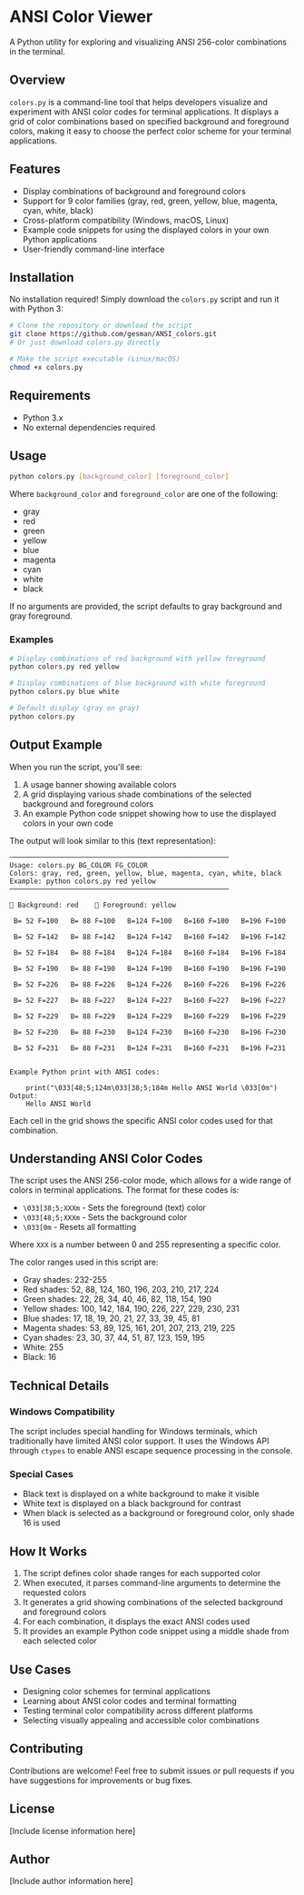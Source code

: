 # ANSI Color Viewer

A Python utility for exploring and visualizing ANSI 256-color combinations in the terminal.

## Overview

`colors.py` is a command-line tool that helps developers visualize and experiment with ANSI color codes for terminal applications. It displays a grid of color combinations based on specified background and foreground colors, making it easy to choose the perfect color scheme for your terminal applications.

## Features

- Display combinations of background and foreground colors
- Support for 9 color families (gray, red, green, yellow, blue, magenta, cyan, white, black)
- Cross-platform compatibility (Windows, macOS, Linux)
- Example code snippets for using the displayed colors in your own Python applications
- User-friendly command-line interface

## Installation

No installation required! Simply download the `colors.py` script and run it with Python 3:

```bash
# Clone the repository or download the script
git clone https://github.com/gesman/ANSI_colors.git
# Or just download colors.py directly

# Make the script executable (Linux/macOS)
chmod +x colors.py
```

## Requirements

- Python 3.x
- No external dependencies required

## Usage

```bash
python colors.py [background_color] [foreground_color]
```

Where `background_color` and `foreground_color` are one of the following:
- gray
- red
- green
- yellow
- blue
- magenta
- cyan
- white
- black

If no arguments are provided, the script defaults to gray background and gray foreground.

### Examples

```bash
# Display combinations of red background with yellow foreground
python colors.py red yellow

# Display combinations of blue background with white foreground
python colors.py blue white

# Default display (gray on gray)
python colors.py
```

## Output Example

When you run the script, you'll see:

1. A usage banner showing available colors
2. A grid displaying various shade combinations of the selected background and foreground colors
3. An example Python code snippet showing how to use the displayed colors in your own code

The output will look similar to this (text representation):

```
──────────────────────────────────────────────────────
Usage: colors.py BG_COLOR FG_COLOR
Colors: gray, red, green, yellow, blue, magenta, cyan, white, black
Example: python colors.py red yellow
──────────────────────────────────────────────────────

🔷 Background: red    🔶 Foreground: yellow

 B= 52 F=100   B= 88 F=100   B=124 F=100   B=160 F=100   B=196 F=100  

 B= 52 F=142   B= 88 F=142   B=124 F=142   B=160 F=142   B=196 F=142  

 B= 52 F=184   B= 88 F=184   B=124 F=184   B=160 F=184   B=196 F=184  

 B= 52 F=190   B= 88 F=190   B=124 F=190   B=160 F=190   B=196 F=190  

 B= 52 F=226   B= 88 F=226   B=124 F=226   B=160 F=226   B=196 F=226  

 B= 52 F=227   B= 88 F=227   B=124 F=227   B=160 F=227   B=196 F=227  

 B= 52 F=229   B= 88 F=229   B=124 F=229   B=160 F=229   B=196 F=229  

 B= 52 F=230   B= 88 F=230   B=124 F=230   B=160 F=230   B=196 F=230  

 B= 52 F=231   B= 88 F=231   B=124 F=231   B=160 F=231   B=196 F=231  


Example Python print with ANSI codes:

    print("\033[48;5;124m\033[38;5;184m Hello ANSI World \033[0m")
Output:
    Hello ANSI World 
```

Each cell in the grid shows the specific ANSI color codes used for that combination.

## Understanding ANSI Color Codes

The script uses the ANSI 256-color mode, which allows for a wide range of colors in terminal applications. The format for these codes is:

- `\033[38;5;XXXm` - Sets the foreground (text) color
- `\033[48;5;XXXm` - Sets the background color
- `\033[0m` - Resets all formatting

Where `XXX` is a number between 0 and 255 representing a specific color.

The color ranges used in this script are:
- Gray shades: 232-255
- Red shades: 52, 88, 124, 160, 196, 203, 210, 217, 224
- Green shades: 22, 28, 34, 40, 46, 82, 118, 154, 190
- Yellow shades: 100, 142, 184, 190, 226, 227, 229, 230, 231
- Blue shades: 17, 18, 19, 20, 21, 27, 33, 39, 45, 81
- Magenta shades: 53, 89, 125, 161, 201, 207, 213, 219, 225
- Cyan shades: 23, 30, 37, 44, 51, 87, 123, 159, 195
- White: 255
- Black: 16

## Technical Details

### Windows Compatibility

The script includes special handling for Windows terminals, which traditionally have limited ANSI color support. It uses the Windows API through `ctypes` to enable ANSI escape sequence processing in the console.

### Special Cases

- Black text is displayed on a white background to make it visible
- White text is displayed on a black background for contrast
- When black is selected as a background or foreground color, only shade 16 is used

## How It Works

1. The script defines color shade ranges for each supported color
2. When executed, it parses command-line arguments to determine the requested colors
3. It generates a grid showing combinations of the selected background and foreground colors
4. For each combination, it displays the exact ANSI codes used
5. It provides an example Python code snippet using a middle shade from each selected color

## Use Cases

- Designing color schemes for terminal applications
- Learning about ANSI color codes and terminal formatting
- Testing terminal color compatibility across different platforms
- Selecting visually appealing and accessible color combinations

## Contributing

Contributions are welcome! Feel free to submit issues or pull requests if you have suggestions for improvements or bug fixes.

## License

[Include license information here]

## Author

[Include author information here]